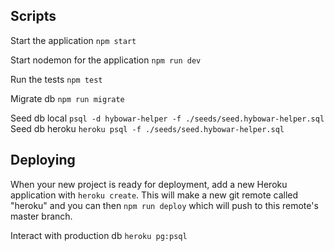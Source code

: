 ## Scripts

Start the application `npm start`

Start nodemon for the application `npm run dev`

Run the tests `npm test`

Migrate db `npm run migrate`

Seed db local `psql -d hybowar-helper -f ./seeds/seed.hybowar-helper.sql`
Seed db heroku `heroku psql -f ./seeds/seed.hybowar-helper.sql`



## Deploying

When your new project is ready for deployment, add a new Heroku application with `heroku create`. This will make a new git remote called "heroku" and you can then `npm run deploy` which will push to this remote's master branch.

Interact with production db `heroku pg:psql`